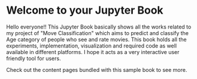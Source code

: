 # Welcome to your Jupyter Book
Hello everyone!!
This Jupyter Book basically shows all the works related to my project of "Move Classification" which aims to predict and classify the Age category of people who see and rate movies. This book holds all the experiments, implementation, visualization and required code as well available in different platforms. I hope it acts as a very interactive user friendly tool for users.


Check out the content pages bundled with this sample book to see more.

```{tableofcontents}
```
